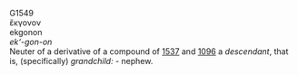 <body>
  <p>G1549<br>  ἔκγονον  <br> ekgonon  <br><i>ek‘-gon-on </i><br>Neuter of a derivative of a compound of <a href="g1537.htm">1537</a> and <a href="g1096.htm">1096</a>  a <i>descendant</i>, that is, (specifically) <i>grandchild:</i> - nephew.<br></p>
 </body>